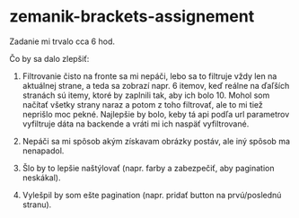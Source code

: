 # zemanik-brackets-assignement

Zadanie mi trvalo cca 6 hod.

Čo by sa dalo zlepšiť:

1.  Filtrovanie čisto na fronte sa mi nepáči, lebo sa to filtruje vždy len na aktuálnej strane, a teda sa zobrazí napr. 6 itemov, 
    keď reálne na ďaľších stranách sú itemy, ktoré by zaplnili tak, aby ich bolo 10.
    Mohol som načítať všetky strany naraz a potom z toho filtrovať, ale to mi tiež neprišlo moc pekné. 
    Najlepšie by bolo, keby tá api podľa url parametrov vyfiltruje dáta na backende a vráti mi ich naspäť vyfiltrované.
    
2.  Nepáči sa mi spôsob akým získavam obrázky postáv, ale iný spôsob ma nenapadol.

3.  Šlo by to lepšie naštýlovať (napr. farby a zabezpečiť, aby pagination neskákal).

4.  Vylešpil by som ešte pagination (napr. pridať button na prvú/poslednú stranu).
